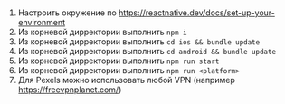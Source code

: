 #
1. Настроить окружение по https://reactnative.dev/docs/set-up-your-environment
2. Из корневой дирректории выполнить `npm i` 
3. Из корневой дирректории выполнить `cd ios && bundle update`
4. Из корневой дирректории выполнить `cd android && bundle update`
5. Из корневой дирректории выполнить `npm run start`
6. Из корневой дирректории выполнить `npm run <platform>`
7. Для Pexels можно использовать любой VPN (например https://freevpnplanet.com/)